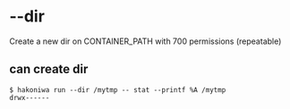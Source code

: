 # --dir

Create a new dir on CONTAINER_PATH with 700 permissions (repeatable)

## can create dir

```console
$ hakoniwa run --dir /mytmp -- stat --printf %A /mytmp
drwx------
```
